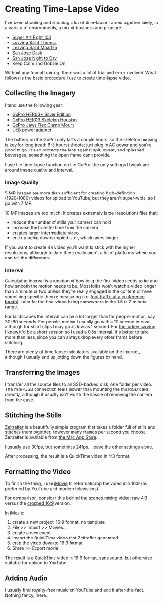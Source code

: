 <!-- title: Creating Time-Lapse Video -->
<!-- categories: howto -->
<!-- tags: video,time lapse,youtube,gopro,imovie,zeitraffer -->
<!-- published: 2014-11-28T09:39:00-05:00 -->
<!-- updated: 2014-11-28T09:39:00-05:00 -->
<!-- summary: A brief tutorial on creating time-lapse video with a GoPro camera, Zeitraffer, and iMovie. -->

# Creating Time-Lapse Video

I've been shooting and stitching a lot of time-lapse frames together lately, in a variety of environments, a mix of business and pleasure.

* [Super Art Fight 100](https://www.youtube.com/watch?v=UCXOkGh14vI)
* [Leaving Saint Thomas](https://www.youtube.com/watch?v=V2cZ1iXeixE)
* [Leaving Saint Maarten](https://www.youtube.com/watch?v=laoMweE5Puk)
* [San Jose Dusk](https://www.youtube.com/watch?v=E1mHu2PYKnM)
* [San Jose Night to Day](https://www.youtube.com/watch?v=sKZugTRkxAk)
* [Keep Calm and Gobble On](https://www.youtube.com/watch?v=k0VW5L6x6yE)

Without any formal training, there was a lot of trial and error involved. What follows is the basic procedure I use to create time-lapse video.

## Collecting the Imagery

I tend use the following gear:

* [GoPro HERO3+ Silver Edition](http://www.amazon.com/dp/B00F3F0EIU/?tag=v2mdc-20)
* [GoPro HERO3 Skeleton Housing](http://www.amazon.com/dp/B00CSQYVWM/?tag=v2mdc-20)
* [GoPro Jaws Flex Clamp Mount](http://www.amazon.com/dp/B00F19Q2R0/?tag=v2mdc-20)
* USB power adapter

The battery on the GoPro only lasts a couple hours, so the skeleton housing is key for long (read: 6-8 hours) shoots; just plug in AC power and you're good to go. It also protects the lens against spit, sweat, and splashed beverages, something the open frame can't provide.

I use the time-lapse function on the GoPro, the only settings I tweak are around image quality and interval.

### Image Quality

5 MP images are more than sufficient for creating high-definition (1920x1080) videos for upload to YouTube, but they aren't super-wide, so I go with 7 MP.

10 MP images are too much, it creates extremely large (resolution) files that:

* reduce the number of stills your camera can hold
* increase the transfer time from the camera
* creates larger intermediate video
* end up being downsampled later, which takes longer

If you want to create 4K video you'll want to stick with the higher resolutions, although to date there really aren't a lot of platforms where you can tell the difference.

### Interval

Calculating interval is a function of how long the final video needs to be and how smooth the motion needs to be. Most folks won't watch a video longer than a minute or two unless they're really engaged in the content or have something specific they're measuring (i.e. [foot traffic at a conference booth](https://www.youtube.com/watch?v=8KbXxE-7yao)). I aim for the final video being somewhere in the 1.5 to 2 minute range.

For landscapes the interval can be a lot longer than for people-motion, say 30-60 seconds. For people-motion I usually go with a 10 second interval, although for short clips I may go as low as 1 second. For [the turkey carving](https://www.youtube.com/watch?v=k0VW5L6x6yE), I knew it'd be a short session so I used a 0.5s interval. It's better to take more than less, since you can always drop every other frame before stitching.

There are plenty of time-lapse calculators available on the Internet, although I usually end up jotting down the figures by hand.

## Transferring the Images

I transfer all the source files to an SSD-backed disk, one folder per video. The mini-USB connection feels slower than mounting the microSD card directly, although it usually isn't worth the hassle of removing the camera from the case.

## Stitching the Stills

[Zeitraffer](http://zeitraffer.veronicasoft.com/) is a beautifully simple program that takes a folder full of stills and stitches them together, however many frames per second you choose. Zeitraffer is available from [the Mac App Store](https://itunes.apple.com/us/app/zeitraffer/id572526628?mt=12).

I usually use 30fps, but sometimes 24fps. I leave the other settings alone.

After processing, the result is a QuickTime video in 4:3 format.

## Formatting the Video

To finish the thing, I use [iMovie](https://www.apple.com/mac/imovie/) to reformat/crop the video into 16:9 (as preferred by YouTube and modern televisions).

For comparison, consider this behind the scenes mixing video: [raw 4:3](https://www.youtube.com/watch?v=8rE8rKwFTs4) versus the [cropped 16:9](https://www.youtube.com/watch?v=wPLruEuwIlc) version.

In iMovie:

1. create a new project, 16:9 format, no template
2. File >> Import >> Movies…
2. create a new event
3. import the QuickTime video that Zeitraffer generated
4. crop the video down to 16:9 format
5. Share >> Export movie

The result is a QuickTime video in 16:9 format, sans sound, but otherwise suitable for upload to YouTube.

## Adding Audio

I usually find royalty-free music on YouTube and add it after-the-fact. Nothing fancy, there.